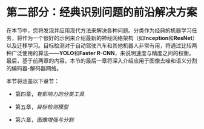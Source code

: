 # 第二部分：经典识别问题的前沿解决方案

在本节中，您将发现并应用现代方法来解决各种问题。分类作为经典的机器学习任务，将作为一个很好的示例来介绍最新的神经网络架构（如**Inception**和**ResNet**）以及迁移学习。目标检测对于自动驾驶汽车和其他机器人非常有用，将通过比较两种广泛使用的算法——**YOLO**和**Faster R-CNN**，来说明速度与精度之间的权衡。最后，基于前两章的内容，本节的最后一章将深入介绍应用于图像去噪和语义分割的编码器-解码器网络。

本节将涵盖以下章节：

+   第四章，*有影响力的分类工具*

+   第五章，*目标检测模型*

+   第六章，*图像增强与分割*
